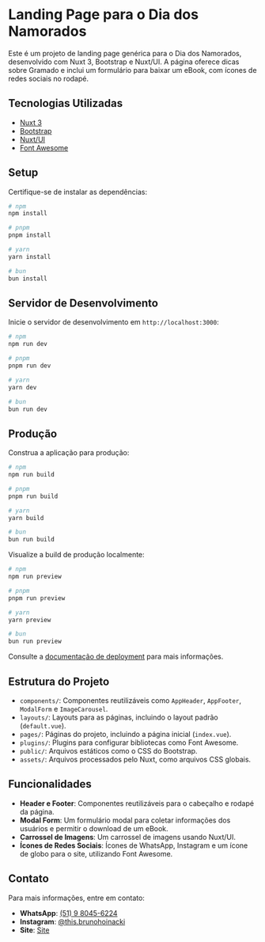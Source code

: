 # Landing Page para o Dia dos Namorados

Este é um projeto de landing page genérica para o Dia dos Namorados, desenvolvido com Nuxt 3, Bootstrap e Nuxt/UI. A página oferece dicas sobre Gramado e inclui um formulário para baixar um eBook, com ícones de redes sociais no rodapé.

## Tecnologias Utilizadas

- [Nuxt 3](https://nuxt.com/)
- [Bootstrap](https://getbootstrap.com/)
- [Nuxt/UI](https://ui.nuxtjs.org/)
- [Font Awesome](https://fontawesome.com/)

## Setup

Certifique-se de instalar as dependências:

```bash
# npm
npm install

# pnpm
pnpm install

# yarn
yarn install

# bun
bun install
```

## Servidor de Desenvolvimento

Inicie o servidor de desenvolvimento em `http://localhost:3000`:

```bash
# npm
npm run dev

# pnpm
pnpm run dev

# yarn
yarn dev

# bun
bun run dev
```

## Produção

Construa a aplicação para produção:

```bash
# npm
npm run build

# pnpm
pnpm run build

# yarn
yarn build

# bun
bun run build
```

Visualize a build de produção localmente:

```bash
# npm
npm run preview

# pnpm
pnpm run preview

# yarn
yarn preview

# bun
bun run preview
```

Consulte a [documentação de deployment](https://nuxt.com/docs/getting-started/deployment) para mais informações.

## Estrutura do Projeto

- `components/`: Componentes reutilizáveis como `AppHeader`, `AppFooter`, `ModalForm` e `ImageCarousel`.
- `layouts/`: Layouts para as páginas, incluindo o layout padrão (`default.vue`).
- `pages/`: Páginas do projeto, incluindo a página inicial (`index.vue`).
- `plugins/`: Plugins para configurar bibliotecas como Font Awesome.
- `public/`: Arquivos estáticos como o CSS do Bootstrap.
- `assets/`: Arquivos processados pelo Nuxt, como arquivos CSS globais.

## Funcionalidades

- **Header e Footer**: Componentes reutilizáveis para o cabeçalho e rodapé da página.
- **Modal Form**: Um formulário modal para coletar informações dos usuários e permitir o download de um eBook.
- **Carrossel de Imagens**: Um carrossel de imagens usando Nuxt/UI.
- **Ícones de Redes Sociais**: Ícones de WhatsApp, Instagram e um ícone de globo para o site, utilizando Font Awesome.

## Contato

Para mais informações, entre em contato:

- **WhatsApp**: [(51) 9 8045-6224](https://wa.me/5551980456224)
- **Instagram**: [@this.brunohoinacki](https://instagram.com/this.brunohoinacki)
- **Site**: [Site](https://brunohoinacki.site)
